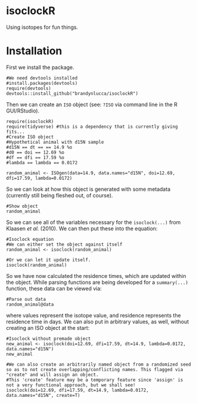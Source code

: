 # isoclockR
Using isotopes for fun things.

# Installation

First we install the package. 

```{r}
#We need devtools installed
#install.packages(devtools)
require(devtools)
devtools::install_github("brandynlucca/isoclockR")
```

Then we can create an `ISO` object (see: `?ISO` via command line in the R GUI/RStudio). 

```{r}
require(isoclockR)
require(tidyverse) #this is a dependency that is currently giving fits...
#Create ISO object
#Hypothetical animal with d15N sample
#d15N == dt == == 14.9 %o
#d0 == doi == 12.69 %o
#df == dfi == 17.59 %o
#lambda == lambda == 0.0172

random_animal <- ISOgen(data=14.9, data.names="d15N", doi=12.69, dfi=17.59, lambda=0.0172)
```

So we can look at how this object is generated with some metadata (currently still being fleshed out, of course).

```{r}
#Show object
random_animal
```

So we can see all of the variables necessary for the `isoclock(...)` from Klaasen *et al*. (2010). We can then put these into the equation:

```{r}
#Isoclock equation
#We can either set the object against itself
random_animal <- isoclock(random_animal)

#Or we can let it update itself.
isoclock(random_animal)
```

So we have now calculated the residence times, which are updated within the object. While parsing functions are being developed for a `summary(...)` function, these data can be viewed via:

```{r}
#Parse out data
random_animal@data
```

where values represent the isotope value, and residence represents the residence time in days. We can also put in arbitrary values, as well, without creating an ISO object at the start:

```{r}
#Isoclock without premade object
new_animal <- isoclock(doi=12.69, dfi=17.59, dt=14.9, lambda=0.0172, data.names="d15N")
new_animal

#We can also create an arbitrarily named object from a randomized seed so as to not create overlapping/conflicting names. This flagged via "create" and will assign an object.
#This 'create' feature may be a temporary feature since 'assign' is not a very functional approach, but we shall see!
isoclock(doi=12.69, dfi=17.59, dt=14.9, lambda=0.0172, data.names="d15N", create=T)
```
